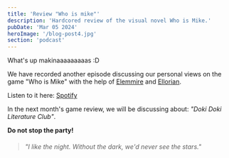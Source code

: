 ```yaml
---
title: 'Review "Who is mike"'
description: 'Hardcored review of the visual novel Who is Mike.'
pubDate: 'Mar 05 2024'
heroImage: '/blog-post4.jpg'
section: 'podcast'
---
```


What's up makinaaaaaaaaas :D

We have recorded another episode discussing our personal views on the game "Who is Mike" with the help of <a href="https://www.instagram.com/elemmire1988?utm_source=qr&igsh=MWgwcm84ZmxwaDVmYQ%3D%3D" target="_blank">Elemmire</a> and <a href="https://ellorian.es" target="_blank">Ellorian</a>.

Listen to it here:
<a href="https://open.spotify.com/episode/51CFkPLezLVSdQyyV7M04I?si=PPA0ZWoTRdKEEy_Fp-SjoA" target="_blank">Spotify</a>

In the next month's game review, we will be discussing about: _"Doki Doki Literature Club"_.

**Do not stop the party!**

> ###### "I like the night. Without the dark, we'd never see the stars."

